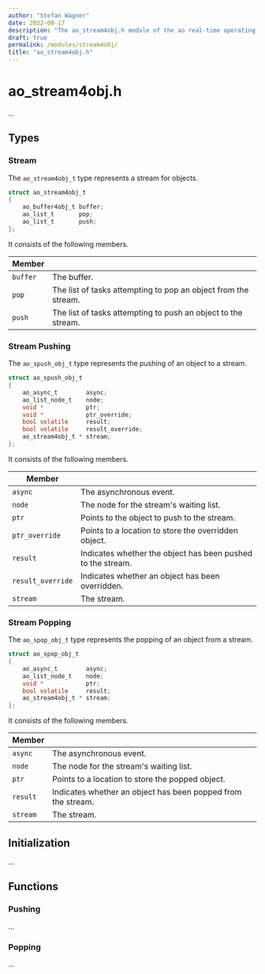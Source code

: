 ```yaml
---
author: "Stefan Wagner"
date: 2022-08-17
description: "The ao_stream4obj.h module of the ao real-time operating system."
draft: true
permalink: /modules/stream4obj/
title: "ao_stream4obj.h"
---
```


# ao_stream4obj.h

...

## Types

### Stream

The `ao_stream4obj_t` type represents a stream for objects.

```c
struct ao_stream4obj_t
{
    ao_buffer4obj_t buffer;
    ao_list_t       pop;
    ao_list_t       push;
};
```

It consists of the following members.

| Member | |
|--------|-|
| `buffer` | The buffer. |
| `pop` | The list of tasks attempting to pop an object from the stream. |
| `push` | The list of tasks attempting to push an object to the stream. |

### Stream Pushing

The `ao_spush_obj_t` type represents the pushing of an object to a stream.

```c
struct ao_spush_obj_t
{
    ao_async_t        async;
    ao_list_node_t    node;
    void *            ptr;
    void *            ptr_override;
    bool volatile     result;
    bool volatile     result_override;
    ao_stream4obj_t * stream;
};
```

It consists of the following members.

| Member | |
|--------|-|
| `async` | The asynchronous event. |
| `node` | The node for the stream's waiting list. |
| `ptr` | Points to the object to push to the stream. |
| `ptr_override` | Points to a location to store the overridden object. |
| `result` | Indicates whether the object has been pushed to the stream. |
| `result_override` | Indicates whether an object has been overridden. |
| `stream` | The stream. |

### Stream Popping

The `ao_spop_obj_t` type represents the popping of an object from a stream.

```c
struct ao_spop_obj_t
{
    ao_async_t        async;
    ao_list_node_t    node;
    void *            ptr;
    bool volatile     result;
    ao_stream4obj_t * stream;
};
```

It consists of the following members.

| Member | |
|--------|-|
| `async` | The asynchronous event. |
| `node` | The node for the stream's waiting list. |
| `ptr` | Points to a location to store the popped object. |
| `result` | Indicates whether an object has been popped from the stream. |
| `stream` | The stream. |

## Initialization

...

## Functions

### Pushing

...

### Popping

...
